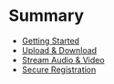 # Summary

* [Getting Started](getting-started.md)
* [Upload & Download](upload-download.md)
* [Stream Audio & Video](video-audio.md)
* [Secure Registration](secure-registration.md)

